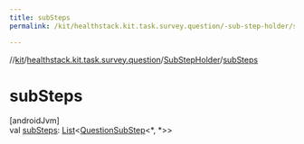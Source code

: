 ```yaml
---
title: subSteps
permalink: /kit/healthstack.kit.task.survey.question/-sub-step-holder/sub-steps.html

---
```

//[kit](../../../index.html)/[healthstack.kit.task.survey.question](../index.html)/[SubStepHolder](index.html)/[subSteps](sub-steps.html)



# subSteps



[androidJvm]\
val [subSteps](sub-steps.html): [List](https://kotlinlang.org/api/latest/jvm/stdlib/kotlin.collections/-list/index.html)&lt;[QuestionSubStep](../-question-sub-step/index.html)&lt;*, *&gt;&gt;




